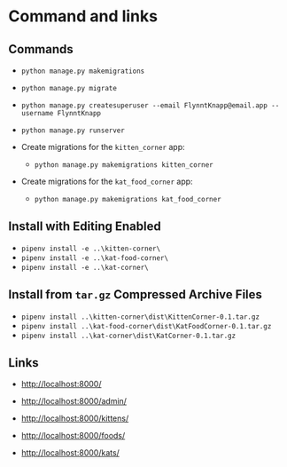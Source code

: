 # Command and links

## Commands

- `python manage.py makemigrations`
- `python manage.py migrate`
- `python manage.py createsuperuser --email FlynntKnapp@email.app --username FlynntKnapp`
- `python manage.py runserver`

- Create migrations for the `kitten_corner` app:
    - `python manage.py makemigrations kitten_corner`

- Create migrations for the `kat_food_corner` app:
    - `python manage.py makemigrations kat_food_corner`

## Install with Editing Enabled

- `pipenv install -e ..\kitten-corner\`
- `pipenv install -e ..\kat-food-corner\`
- `pipenv install -e ..\kat-corner\`

## Install from `tar.gz` Compressed Archive Files

- `pipenv install ..\kitten-corner\dist\KittenCorner-0.1.tar.gz`
- `pipenv install ..\kat-food-corner\dist\KatFoodCorner-0.1.tar.gz`
- `pipenv install ..\kat-corner\dist\KatCorner-0.1.tar.gz`

## Links

- [http://localhost:8000/](http://localhost:8000/)
- [http://localhost:8000/admin/](http://localhost:8000/admin/)

- [http://localhost:8000/kittens/](http://localhost:8000/kittens/)
- [http://localhost:8000/foods/](http://localhost:8000/foods/)
- [http://localhost:8000/kats/](http://localhost:8000/kats/)

